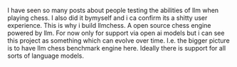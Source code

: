 I have seen so many posts about people testing the abilities of llm when playing chess. I also did it bymyself and i ca confirm its a shitty user experience. This is why i build llmchess. A open source chess engine powered by llm. For now only for support via open ai models but i can see this project as something which can evolve over time. I.e. the bigger picture is to have llm chess benchmark engine here. Ideally there is support for all sorts of language models.
